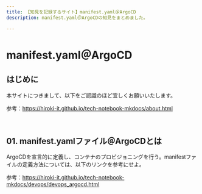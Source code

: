 ```yaml
---
title: 【知見を記録するサイト】manifest.yaml＠ArgoCD
description: manifest.yaml＠ArgoCDの知見をまとめました。

---
```


# manifest.yaml＠ArgoCD

## はじめに

本サイトにつきまして、以下をご認識のほど宜しくお願いいたします。

参考：https://hiroki-it.github.io/tech-notebook-mkdocs/about.html

<br>

## 01. manifest.yamlファイル＠ArgoCDとは

ArgoCDを宣言的に定義し、コンテナのプロビジョニングを行う。manifestファイルの定義方法については、以下のリンクを参考にせよ。

参考：https://hiroki-it.github.io/tech-notebook-mkdocs/devops/devops_argocd.html
